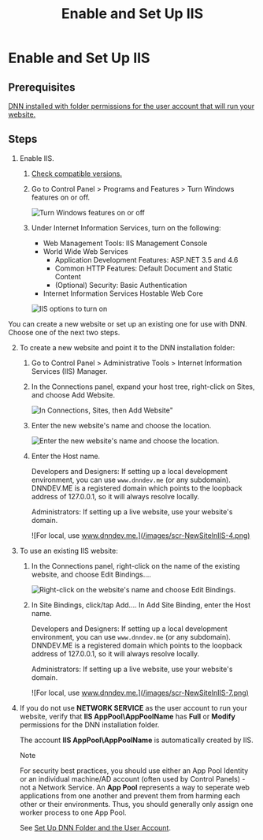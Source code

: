 ﻿---
uid: set-up-iis
locale: en
title: Enable and Set Up IIS
dnnversion: 09.02.00
previous-topic: set-up-dnn-folder
next-topic: set-up-sql
links: ["[DNN Wiki: Setting up Your Module Development Environment](https://www.dnnsoftware.com/wiki/setting-up-your-module-development-environment)","[Setting up your DotNetNuke Module Development Environment by Chris Hammond](https://www.christoc.com/Tutorials/All-Tutorials/aid/1)","[DNN Community Blog: Installing DNN by Clinton Patterson](https://www.dnnsoftware.com/community-blog/cid/155070/installing-dnn)"]
---

# Enable and Set Up IIS

## Prerequisites

[DNN installed with folder permissions for the user account that will run your website.](xref:set-up-dnn-folder)

## Steps

1.  Enable IIS.
    1.  [Check compatible versions.](xfref:setup-requirements)
    2.  Go to Control Panel \> Programs and Features \> Turn Windows features on or off.



        ![Turn Windows features on or off](/images/scr-InstallIIS-1.png)



    3.  Under Internet Information Services, turn on the following:

        *   Web Management Tools: IIS Management Console
        *   World Wide Web Services
            *   Application Development Features: ASP.NET 3.5 and 4.6
            *   Common HTTP Features: Default Document and Static Content
            *   (Optional) Security: Basic Authentication
        *   Internet Information Services Hostable Web Core



        ![IIS options to turn on](/images/scr-InstallIIS-6.png)



<a name="tsk-set-up-iis__point-to-DNN-folder"></a>
You can create a new website or set up an existing one for use with DNN. Choose one of the next two steps.

2.  To create a new website and point it to the DNN installation folder:
    1.  Go to Control Panel \> Administrative Tools \> Internet Information Services (IIS) Manager.
    2.  In the Connections panel, expand your host tree, right-click on Sites, and choose Add Website.



        ![In Connections, Sites, then Add Website"](/images/scr-NewSiteInIIS-1.png)



    3.  Enter the new website's name and choose the location.



        ![Enter the new website's name and choose the location.](/images/scr-NewSiteInIIS-2.png)



    4.  Enter the Host name.

        Developers and Designers: If setting up a local development environment, you can use `www.dnndev.me` (or any subdomain). DNNDEV.ME is a registered domain which points to the loopback address of 127.0.0.1, so it will always resolve locally.

        Administrators: If setting up a live website, use your website's domain.



        ![For local, use www.dnndev.me.](/images/scr-NewSiteInIIS-4.png)



3.  To use an existing IIS website:
    1.  In the Connections panel, right-click on the name of the existing website, and choose Edit Bindings....



        ![Right-click on the website's name and choose Edit Bindings.](/images/scr-NewSiteInIIS-6.png)



    2.  In Site Bindings, click/tap Add.... In Add Site Binding, enter the Host name.

        Developers and Designers: If setting up a local development environment, you can use `www.dnndev.me` (or any subdomain). DNNDEV.ME is a registered domain which points to the loopback address of 127.0.0.1, so it will always resolve locally.

        Administrators: If setting up a live website, use your website's domain.



        ![For local, use www.dnndev.me.](/images/scr-NewSiteInIIS-7.png)



4.  If you do not use **NETWORK SERVICE** as the user account to run your website, verify that **IIS AppPool\\AppPoolName** has **Full** or **Modify** permissions for the DNN installation folder.

    The account **IIS AppPool\\AppPoolName** is automatically created by IIS.

    > [!Note]
    > For security best practices, you should use either an App Pool Identity or an individual machine/AD account (often used by Control Panels) - not a Network Service.
    > An **App Pool** represents a way to seperate web applications from one another and prevent them from harming each other or their environments. Thus, you should generally only assign one worker process to one App Pool.

    See [Set Up DNN Folder and the User Account](xref:set-up-dnn-folder).

